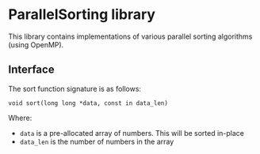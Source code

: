 # ParallelSorting library
This library contains implementations of various parallel sorting algorithms (using OpenMP).

## Interface
The sort function signature is as follows:

`void sort(long long *data, const in data_len)`

Where:
* `data` is a pre-allocated array of numbers. This will be sorted in-place
* `data_len` is the number of numbers in the array